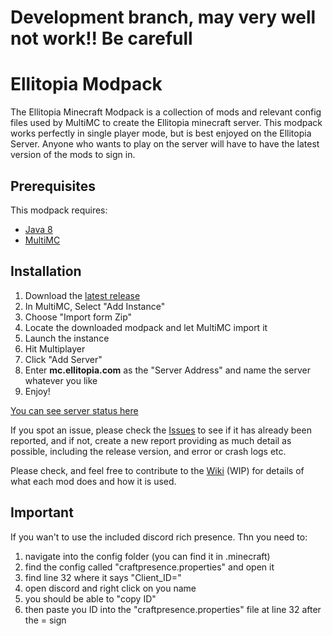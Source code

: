 # Development branch, may very well not work!! Be carefull

# Ellitopia Modpack
The Ellitopia Minecraft Modpack is a collection of mods and relevant config files used by MultiMC to create the Ellitopia minecraft server.
This modpack works perfectly in single player mode, but is best enjoyed on the Ellitopia Server.
Anyone who wants to play on the server will have to have the latest version of the mods to sign in.

## Prerequisites
This modpack requires:
* [Java 8](https://www.java.com/en/download/manual.jsp)
* [MultiMC](https://multimc.org/#Download)

## Installation
1. Download the [latest release](https://github.com/ellbristow/Ellitopia-Modpack/releases/latest)
1. In MultiMC, Select "Add Instance"
1. Choose "Import form Zip"
1. Locate the downloaded modpack and let MultiMC import it
1. Launch the instance
1. Hit Multiplayer
1. Click "Add Server"
1. Enter **mc.ellitopia.com** as the "Server Address" and name the server whatever you like
1. Enjoy!

[You can see server status here](https://status.ellitopia.com)

If you spot an issue, please check the [Issues](https://github.com/ellbristow/Ellitopia-Modpack/issues) to see if it has already been reported, and if not, create a new report providing as much detail as possible, including the release version, and error or crash logs etc.

Please check, and feel free to contribute to the [Wiki](https://github.com/ellbristow/Ellitopia-Modpack/wiki) (WIP) for details of what each mod does and how it is used.


## Important 
If you wan't to use the included discord rich presence. Thn you need to:
1. navigate into the config folder (you can find it in .minecraft)
1. find the config called "craftpresence.properties" and open it
1. find line 32 where it says "Client_ID="
1. open discord and right click on you name
1. you should be able to "copy ID"
1. then paste you ID into the "craftpresence.properties" file at line 32 after the = sign
